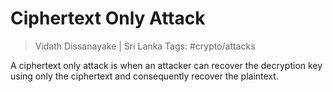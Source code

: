 # Ciphertext Only Attack

> Vidath Dissanayake | Sri Lanka
> Tags: #crypto/attacks

A ciphertext only attack is when an attacker can recover the decryption key using only the ciphertext and consequently recover the plaintext.